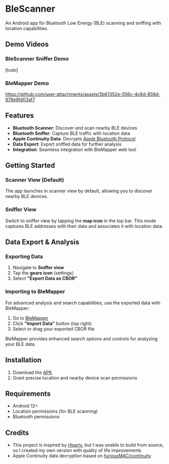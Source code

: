 # BleScanner
An Android app for Bluetooth Low Energy (BLE) scanning and sniffing with location capabilities.

## Demo Videos
### BleScanner Sniffer Demo
[todo]

### BleMapper Demo
https://github.com/user-attachments/assets/5b61352e-556c-4c6d-858d-978e9fd03af7

## Features
- **Bluetooth Scanner**: Discover and scan nearby BLE devices
- **Bluetooth Sniffer**: Capture BLE traffic with location data
- **Apple Continuity Data**: Decrypts [Apple Bluetooth Protocol](https://github.com/furiousMAC/continuity) 
- **Data Export**: Export sniffed data for further analysis
- **Integration**: Seamless integration with BleMapper web tool

## Getting Started
### Scanner View (Default)
The app launches in scanner view by default, allowing you to discover nearby BLE devices.

### Sniffer View
Switch to sniffer view by tapping the **map icon** in the top bar. This mode captures BLE addresses with their data and associates it with location data.

## Data Export & Analysis
### Exporting Data
1. Navigate to **Sniffer view**
2. Tap the **gears icon** (settings)
3. Select **"Export Data as CBOR"**

### Importing to BleMapper
For advanced analysis and search capabilities, use the exported data with BleMapper:
1. Go to [BleMapper](https://blemapper.pages.dev)
2. Click **"Import Data"** button (top right)
3. Select or drag your exported CBOR file

BleMapper provides enhanced search options and controls for analyzing your BLE data.

## Installation
1. Download the [APK](https://github.com/Linterz/BleScanner/releases)
2. Grant precise location and nearby device scan permissions

## Requirements
- Android 12+
- Location permissions (for BLE scanning)
- Bluetooth permissions

## Credits
* This project is inspired by [rfparty](https://rfparty.xyz/), but I was unable to build from source, so I created my own version with quality of life improvements
* Apple Continuity data decryption based on [furiousMAC/continuity](https://github.com/furiousMAC/continuity)
